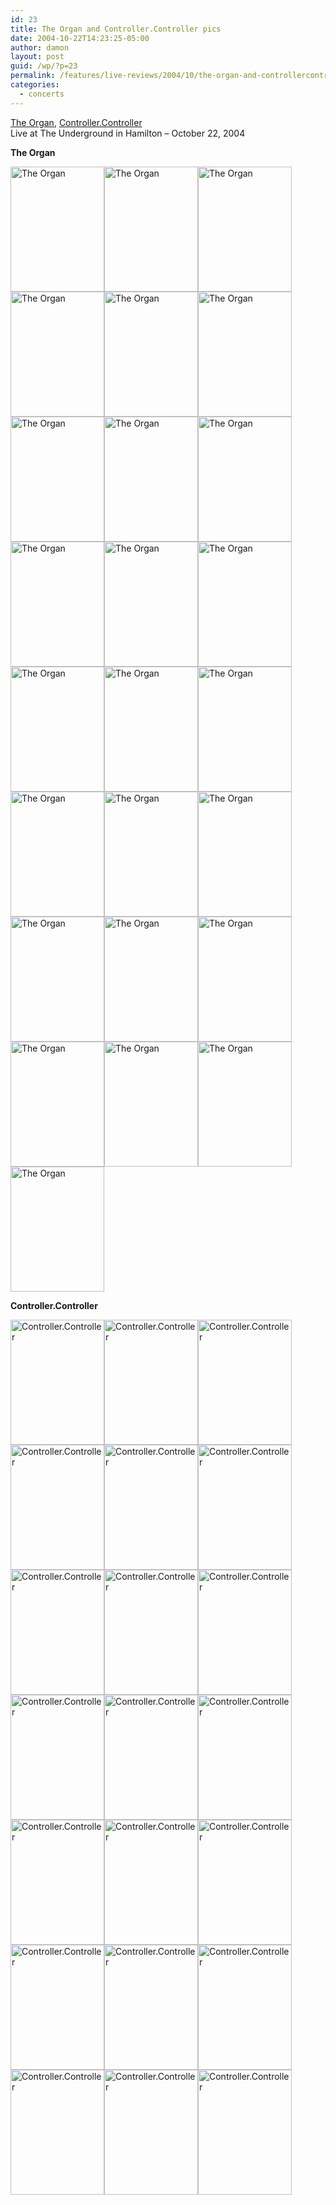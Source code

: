 ```yaml
---
id: 23
title: The Organ and Controller.Controller pics
date: 2004-10-22T14:23:25-05:00
author: damon
layout: post
guid: /wp/?p=23
permalink: /features/live-reviews/2004/10/the-organ-and-controllercontroller-pics/
categories:
  - concerts
---
```

<a href="http://www.theorgan.ca/">The Organ</a>, <a href="http://controllercontroller.com/">Controller.Controller</a>  
Live at The Underground in Hamilton – October 22, 2004

<strong>The Organ</strong>

[<img src="/pics/organcontroller/01.jpg" width="150" height="200" alt="The Organ" border="0" />](/pics/organcontroller/large/01.jpg)[<img src="/pics/organcontroller/02.jpg" width="150" height="200" alt="The Organ" border="0" />](/pics/organcontroller/large/02.jpg)[<img src="/pics/organcontroller/04.jpg" width="150" height="200" alt="The Organ" border="0" />](/pics/organcontroller/large/04.jpg)[<img src="/pics/organcontroller/05.jpg" width="150" height="200" alt="The Organ" border="0" />](/pics/organcontroller/large/05.jpg)[<img src="/pics/organcontroller/06.jpg" width="150" height="200" alt="The Organ" border="0" />](/pics/organcontroller/large/06.jpg)[<img src="/pics/organcontroller/08.jpg" width="150" height="200" alt="The Organ" border="0" />](/pics/organcontroller/large/08.jpg)[<img src="/pics/organcontroller/09.jpg" width="150" height="200" alt="The Organ" border="0" />](/pics/organcontroller/large/09.jpg)[<img src="/pics/organcontroller/10.jpg" width="150" height="200" alt="The Organ" border="0" />](/pics/organcontroller/large/10.jpg)[<img src="/pics/organcontroller/11.jpg" width="150" height="200" alt="The Organ" border="0" />](/pics/organcontroller/large/11.jpg)[<img src="/pics/organcontroller/12.jpg" width="150" height="200" alt="The Organ" border="0" />](/pics/organcontroller/large/12.jpg)[<img src="/pics/organcontroller/14.jpg" width="150" height="200" alt="The Organ" border="0" />](/pics/organcontroller/large/14.jpg)[<img src="/pics/organcontroller/15.jpg" width="150" height="200" alt="The Organ" border="0" />](/pics/organcontroller/large/15.jpg)[<img src="/pics/organcontroller/16.jpg" width="150" height="200" alt="The Organ" border="0" />](/pics/organcontroller/large/16.jpg)[<img src="/pics/organcontroller/17.jpg" width="150" height="200" alt="The Organ" border="0" />](/pics/organcontroller/large/17.jpg)[<img src="/pics/organcontroller/18.jpg" width="150" height="200" alt="The Organ" border="0" />](/pics/organcontroller/large/18.jpg)[<img src="/pics/organcontroller/19.jpg" width="150" height="200" alt="The Organ" border="0" />](/pics/organcontroller/large/19.jpg)[<img src="/pics/organcontroller/20.jpg" width="150" height="200" alt="The Organ" border="0" />](/pics/organcontroller/large/20.jpg)[<img src="/pics/organcontroller/21.jpg" width="150" height="200" alt="The Organ" border="0" />](/pics/organcontroller/large/21.jpg)[<img src="/pics/organcontroller/23.jpg" width="150" height="200" alt="The Organ" border="0" />](/pics/organcontroller/large/23.jpg)[<img src="/pics/organcontroller/25.jpg" width="150" height="200" alt="The Organ" border="0" />](/pics/organcontroller/large/25.jpg)[<img src="/pics/organcontroller/26.jpg" width="150" height="200" alt="The Organ" border="0" />](/pics/organcontroller/large/26.jpg)[<img src="/pics/organcontroller/27.jpg" width="150" height="200" alt="The Organ" border="0" />](/pics/organcontroller/large/27.jpg)[<img src="/pics/organcontroller/28.jpg" width="150" height="200" alt="The Organ" border="0" />](/pics/organcontroller/large/28.jpg)[<img src="/pics/organcontroller/29.jpg" width="150" height="200" alt="The Organ" border="0" />](/pics/organcontroller/large/29.jpg)[<img src="/pics/organcontroller/30.jpg" width="150" height="200" alt="The Organ" border="0" />](/pics/organcontroller/large/30.jpg) 

<strong>Controller.Controller</strong>

[<img src="/pics/organcontroller/31.jpg" width="150" height="200" alt="Controller.Controller" border="0" />](/pics/organcontroller/large/31.jpg)[<img src="/pics/organcontroller/33.jpg" width="150" height="200" alt="Controller.Controller" border="0" />](/pics/organcontroller/large/33.jpg)[<img src="/pics/organcontroller/35.jpg" width="150" height="200" alt="Controller.Controller" border="0" />](/pics/organcontroller/large/35.jpg)[<img src="/pics/organcontroller/36.jpg" width="150" height="200" alt="Controller.Controller" border="0" />](/pics/organcontroller/large/36.jpg)[<img src="/pics/organcontroller/37.jpg" width="150" height="200" alt="Controller.Controller" border="0" />](/pics/organcontroller/large/37.jpg)[<img src="/pics/organcontroller/39.jpg" width="150" height="200" alt="Controller.Controller" border="0" />](/pics/organcontroller/large/39.jpg)[<img src="/pics/organcontroller/40.jpg" width="150" height="200" alt="Controller.Controller" border="0" />](/pics/organcontroller/large/40.jpg)[<img src="/pics/organcontroller/43.jpg" width="150" height="200" alt="Controller.Controller" border="0" />](/pics/organcontroller/large/43.jpg)[<img src="/pics/organcontroller/44.jpg" width="150" height="200" alt="Controller.Controller" border="0" />](/pics/organcontroller/large/44.jpg)[<img src="/pics/organcontroller/45.jpg" width="150" height="200" alt="Controller.Controller" border="0" />](/pics/organcontroller/large/45.jpg)[<img src="/pics/organcontroller/46.jpg" width="150" height="200" alt="Controller.Controller" border="0" />](/pics/organcontroller/large/46.jpg)[<img src="/pics/organcontroller/47.jpg" width="150" height="200" alt="Controller.Controller" border="0" />](/pics/organcontroller/large/47.jpg)[<img src="/pics/organcontroller/48.jpg" width="150" height="200" alt="Controller.Controller" border="0" />](/pics/organcontroller/large/48.jpg)[<img src="/pics/organcontroller/49.jpg" width="150" height="200" alt="Controller.Controller" border="0" />](/pics/organcontroller/large/49.jpg)[<img src="/pics/organcontroller/51.jpg" width="150" height="200" alt="Controller.Controller" border="0" />](/pics/organcontroller/large/51.jpg)[<img src="/pics/organcontroller/53.jpg" width="150" height="200" alt="Controller.Controller" border="0" />](/pics/organcontroller/large/53.jpg)[<img src="/pics/organcontroller/54.jpg" width="150" height="200" alt="Controller.Controller" border="0" />](/pics/organcontroller/large/54.jpg)[<img src="/pics/organcontroller/55.jpg" width="150" height="200" alt="Controller.Controller" border="0" />](/pics/organcontroller/large/55.jpg)[<img src="/pics/organcontroller/56.jpg" width="150" height="200" alt="Controller.Controller" border="0" />](/pics/organcontroller/large/56.jpg)[<img src="/pics/organcontroller/57.jpg" width="150" height="200" alt="Controller.Controller" border="0" />](/pics/organcontroller/large/57.jpg)[<img src="/pics/organcontroller/58.jpg" width="150" height="200" alt="Controller.Controller" border="0" />](/pics/organcontroller/large/58.jpg)